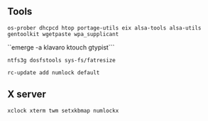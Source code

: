 ## Tools
```os-prober dhcpcd htop portage-utils eix alsa-tools alsa-utils gentoolkit wgetpaste wpa_supplicant```

``emerge -a klavaro ktouch gtypist```

```ntfs3g dosfstools sys-fs/fatresize```

```rc-update add numlock default```

## X server
```xclock xterm twm setxkbmap numlockx```

